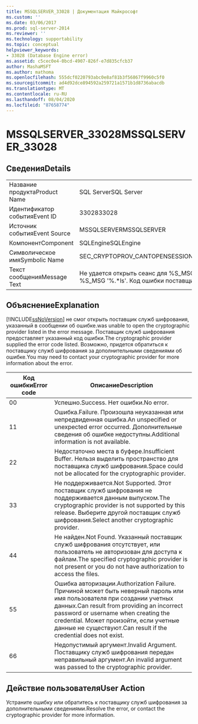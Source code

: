 ```yaml
---
title: MSSQLSERVER_33028 | Документация Майкрософт
ms.custom: ''
ms.date: 03/06/2017
ms.prod: sql-server-2014
ms.reviewer: ''
ms.technology: supportability
ms.topic: conceptual
helpviewer_keywords:
- 33028 (Database Engine error)
ms.assetid: c5cec0e4-0bcd-4907-826f-e7d835cfcb37
author: MashaMSFT
ms.author: mathoma
ms.openlocfilehash: 555dcf0220793abc0e8af81b3f56867f9960c5f0
ms.sourcegitcommit: ad4d92dce894592a259721a1571b1d8736abacdb
ms.translationtype: MT
ms.contentlocale: ru-RU
ms.lasthandoff: 08/04/2020
ms.locfileid: "87658774"
---
```

# <a name="mssqlserver_33028"></a><span data-ttu-id="507e7-102">MSSQLSERVER_33028</span><span class="sxs-lookup"><span data-stu-id="507e7-102">MSSQLSERVER_33028</span></span>
    
## <a name="details"></a><span data-ttu-id="507e7-103">Сведения</span><span class="sxs-lookup"><span data-stu-id="507e7-103">Details</span></span>  
  
|||  
|-|-|  
|<span data-ttu-id="507e7-104">Название продукта</span><span class="sxs-lookup"><span data-stu-id="507e7-104">Product Name</span></span>|<span data-ttu-id="507e7-105">SQL Server</span><span class="sxs-lookup"><span data-stu-id="507e7-105">SQL Server</span></span>|  
|<span data-ttu-id="507e7-106">Идентификатор события</span><span class="sxs-lookup"><span data-stu-id="507e7-106">Event ID</span></span>|<span data-ttu-id="507e7-107">33028</span><span class="sxs-lookup"><span data-stu-id="507e7-107">33028</span></span>|  
|<span data-ttu-id="507e7-108">Источник события</span><span class="sxs-lookup"><span data-stu-id="507e7-108">Event Source</span></span>|<span data-ttu-id="507e7-109">MSSQLSERVER</span><span class="sxs-lookup"><span data-stu-id="507e7-109">MSSQLSERVER</span></span>|  
|<span data-ttu-id="507e7-110">Компонент</span><span class="sxs-lookup"><span data-stu-id="507e7-110">Component</span></span>|<span data-ttu-id="507e7-111">SQLEngine</span><span class="sxs-lookup"><span data-stu-id="507e7-111">SQLEngine</span></span>|  
|<span data-ttu-id="507e7-112">Символическое имя</span><span class="sxs-lookup"><span data-stu-id="507e7-112">Symbolic Name</span></span>|<span data-ttu-id="507e7-113">SEC_CRYPTOPROV_CANTOPENSESSION</span><span class="sxs-lookup"><span data-stu-id="507e7-113">SEC_CRYPTOPROV_CANTOPENSESSION</span></span>|  
|<span data-ttu-id="507e7-114">Текст сообщения</span><span class="sxs-lookup"><span data-stu-id="507e7-114">Message Text</span></span>|<span data-ttu-id="507e7-115">Не удается открыть сеанс для %S_MSG '%.\*ls'.</span><span class="sxs-lookup"><span data-stu-id="507e7-115">Cannot open session for %S_MSG '%.\*ls'.</span></span> <span data-ttu-id="507e7-116">Код ошибки поставщика: %d.</span><span class="sxs-lookup"><span data-stu-id="507e7-116">Provider error code: %d.</span></span>|  
  
## <a name="explanation"></a><span data-ttu-id="507e7-117">Объяснение</span><span class="sxs-lookup"><span data-stu-id="507e7-117">Explanation</span></span>  
 [!INCLUDE[ssNoVersion](../../includes/ssnoversion-md.md)] <span data-ttu-id="507e7-118">не смог открыть поставщик служб шифрования, указанный в сообщении об ошибке.</span><span class="sxs-lookup"><span data-stu-id="507e7-118">was unable to open the cryptographic provider listed in the error message.</span></span> <span data-ttu-id="507e7-119">Поставщик служб шифрования предоставляет указанный код ошибки.</span><span class="sxs-lookup"><span data-stu-id="507e7-119">The cryptographic provider supplied the error code listed.</span></span> <span data-ttu-id="507e7-120">Возможно, придется обратиться к поставщику служб шифрования за дополнительными сведениями об ошибке.</span><span class="sxs-lookup"><span data-stu-id="507e7-120">You may need to contact your cryptographic provider for more information about the error.</span></span>  
  
|<span data-ttu-id="507e7-121">Код ошибки</span><span class="sxs-lookup"><span data-stu-id="507e7-121">Error code</span></span>|<span data-ttu-id="507e7-122">Описание</span><span class="sxs-lookup"><span data-stu-id="507e7-122">Description</span></span>|  
|----------------|-----------------|  
|<span data-ttu-id="507e7-123">0</span><span class="sxs-lookup"><span data-stu-id="507e7-123">0</span></span>|<span data-ttu-id="507e7-124">Успешно.</span><span class="sxs-lookup"><span data-stu-id="507e7-124">Success.</span></span> <span data-ttu-id="507e7-125">Нет ошибки.</span><span class="sxs-lookup"><span data-stu-id="507e7-125">No error.</span></span>|  
|<span data-ttu-id="507e7-126">1</span><span class="sxs-lookup"><span data-stu-id="507e7-126">1</span></span>|<span data-ttu-id="507e7-127">Ошибка.</span><span class="sxs-lookup"><span data-stu-id="507e7-127">Failure.</span></span> <span data-ttu-id="507e7-128">Произошла неуказанная или непредвиденная ошибка.</span><span class="sxs-lookup"><span data-stu-id="507e7-128">An unspecified or unexpected error occurred.</span></span> <span data-ttu-id="507e7-129">Дополнительные сведения об ошибке недоступны.</span><span class="sxs-lookup"><span data-stu-id="507e7-129">Additional information is not available.</span></span>|  
|<span data-ttu-id="507e7-130">2</span><span class="sxs-lookup"><span data-stu-id="507e7-130">2</span></span>|<span data-ttu-id="507e7-131">Недостаточно места в буфере.</span><span class="sxs-lookup"><span data-stu-id="507e7-131">Insufficient Buffer.</span></span> <span data-ttu-id="507e7-132">Нельзя выделить пространство для поставщика служб шифрования.</span><span class="sxs-lookup"><span data-stu-id="507e7-132">Space could not be allocated for the cryptographic provider.</span></span>|  
|<span data-ttu-id="507e7-133">3</span><span class="sxs-lookup"><span data-stu-id="507e7-133">3</span></span>|<span data-ttu-id="507e7-134">Не поддерживается.</span><span class="sxs-lookup"><span data-stu-id="507e7-134">Not Supported.</span></span> <span data-ttu-id="507e7-135">Этот поставщик служб шифрования не поддерживается данным выпуском.</span><span class="sxs-lookup"><span data-stu-id="507e7-135">The cryptographic provider is not supported by this release.</span></span> <span data-ttu-id="507e7-136">Выберите другой поставщик служб шифрования.</span><span class="sxs-lookup"><span data-stu-id="507e7-136">Select another cryptographic provider.</span></span>|  
|<span data-ttu-id="507e7-137">4</span><span class="sxs-lookup"><span data-stu-id="507e7-137">4</span></span>|<span data-ttu-id="507e7-138">Не найден.</span><span class="sxs-lookup"><span data-stu-id="507e7-138">Not Found.</span></span> <span data-ttu-id="507e7-139">Указанный поставщик служб шифрования отсутствует, или пользователь не авторизован для доступа к файлам.</span><span class="sxs-lookup"><span data-stu-id="507e7-139">The specified cryptographic provider is not present or you do not have authorization to access the files.</span></span>|  
|<span data-ttu-id="507e7-140">5</span><span class="sxs-lookup"><span data-stu-id="507e7-140">5</span></span>|<span data-ttu-id="507e7-141">Ошибка авторизации.</span><span class="sxs-lookup"><span data-stu-id="507e7-141">Authorization Failure.</span></span> <span data-ttu-id="507e7-142">Причиной может быть неверный пароль или имя пользователя при создании учетных данных.</span><span class="sxs-lookup"><span data-stu-id="507e7-142">Can result from providing an incorrect password or username when creating the credential.</span></span> <span data-ttu-id="507e7-143">Может произойти, если учетные данные не существуют.</span><span class="sxs-lookup"><span data-stu-id="507e7-143">Can result if the credential does not exist.</span></span>|  
|<span data-ttu-id="507e7-144">6</span><span class="sxs-lookup"><span data-stu-id="507e7-144">6</span></span>|<span data-ttu-id="507e7-145">Недопустимый аргумент.</span><span class="sxs-lookup"><span data-stu-id="507e7-145">Invalid Argument.</span></span> <span data-ttu-id="507e7-146">Поставщику служб шифрования передан неправильный аргумент.</span><span class="sxs-lookup"><span data-stu-id="507e7-146">An invalid argument was passed to the cryptographic provider.</span></span>|  
  
## <a name="user-action"></a><span data-ttu-id="507e7-147">Действие пользователя</span><span class="sxs-lookup"><span data-stu-id="507e7-147">User Action</span></span>  
 <span data-ttu-id="507e7-148">Устраните ошибку или обратитесь к поставщику служб шифрования за дополнительными сведениями.</span><span class="sxs-lookup"><span data-stu-id="507e7-148">Resolve the error, or contact the cryptographic provider for more information.</span></span>  
  
  
